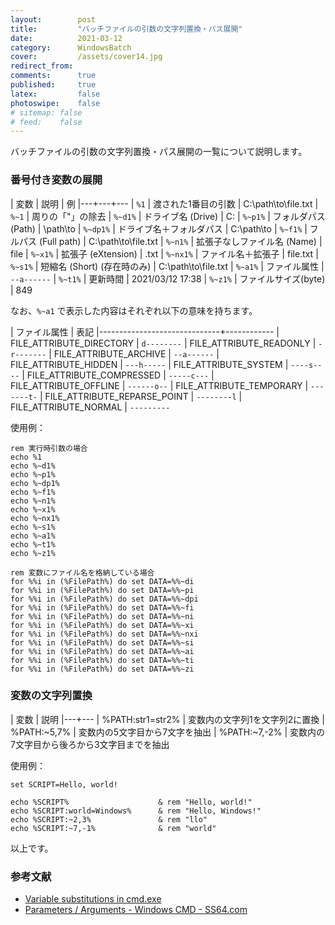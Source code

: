 ```yaml
---
layout:        post
title:         "バッチファイルの引数の文字列置換・パス展開"
date:          2021-03-12
category:      WindowsBatch
cover:         /assets/cover14.jpg
redirect_from:
comments:      true
published:     true
latex:         false
photoswipe:    false
# sitemap: false
# feed:    false
---
```


バッチファイルの引数の文字列置換・パス展開の一覧について説明します。

### 番号付き変数の展開

| 変数 | 説明 | 例
|---+---+---
| `%1` | 渡された1番目の引数 | C:\path\to\file.txt
| `%~1` | 周りの「"」の除去
| `%~d1%` | ドライブ名 (Drive) | C:
| `%~p1%` | フォルダパス (Path) | \path\to
| `%~dp1%` | ドライブ名＋フォルダパス | C:\path\to
| `%~f1%` | フルパス (Full path) | C:\path\to\file.txt
| `%~n1%` | 拡張子なしファイル名 (Name) | file
| `%~x1%` | 拡張子 (eXtension) | .txt
| `%~nx1%` | ファイル名＋拡張子 | file.txt
| `%~s1%` | 短縮名 (Short) (存在時のみ) | C:\path\to\file.txt
| `%~a1%` | ファイル属性 | `--a------`
| `%~t1%` | 更新時間 | 2021/03/12 17:38
| `%~z1%` | ファイルサイズ(byte) | 849

なお、`%~a1` で表示した内容はそれぞれ以下の意味を持ちます。

| ファイル属性                    | 表記
|------------------------------+------------
| FILE_ATTRIBUTE_DIRECTORY     | `d--------`
| FILE_ATTRIBUTE_READONLY      | `-r-------`
| FILE_ATTRIBUTE_ARCHIVE       | `--a------`
| FILE_ATTRIBUTE_HIDDEN        | `---h-----`
| FILE_ATTRIBUTE_SYSTEM        | `----s----`
| FILE_ATTRIBUTE_COMPRESSED    | `-----c---`
| FILE_ATTRIBUTE_OFFLINE       | `------o--`
| FILE_ATTRIBUTE_TEMPORARY     | `-------t-`
| FILE_ATTRIBUTE_REPARSE_POINT | `--------l`
| FILE_ATTRIBUTE_NORMAL        | `---------`


使用例：

```batch
rem 実行時引数の場合
echo %1
echo %~d1%
echo %~p1%
echo %~dp1%
echo %~f1%
echo %~n1%
echo %~x1%
echo %~nx1%
echo %~s1%
echo %~a1%
echo %~t1%
echo %~z1%

rem 変数にファイル名を格納している場合
for %%i in (%FilePath%) do set DATA=%%~di
for %%i in (%FilePath%) do set DATA=%%~pi
for %%i in (%FilePath%) do set DATA=%%~dpi
for %%i in (%FilePath%) do set DATA=%%~fi
for %%i in (%FilePath%) do set DATA=%%~ni
for %%i in (%FilePath%) do set DATA=%%~xi
for %%i in (%FilePath%) do set DATA=%%~nxi
for %%i in (%FilePath%) do set DATA=%%~si
for %%i in (%FilePath%) do set DATA=%%~ai
for %%i in (%FilePath%) do set DATA=%%~ti
for %%i in (%FilePath%) do set DATA=%%~zi
```

### 変数の文字列置換

| 変数 | 説明
|---+---
| %PATH:str1=str2% | 変数内の文字列1を文字列2に置換
| %PATH:~5,7% | 変数内の5文字目から7文字を抽出
| %PATH:~7,-2% | 変数内の7文字目から後ろから3文字目までを抽出

使用例：

```batch
set SCRIPT=Hello, world!

echo %SCRIPT%                    & rem "Hello, world!"
echo %SCRIPT:world=Windows%      & rem "Hello, Windows!"
echo %SCRIPT:~2,3%               & rem "llo"
echo %SCRIPT:~7,-1%              & rem "world"
```

以上です。

### 参考文献

- [Variable substitutions in cmd.exe](http://cplusplus.bordoon.com/cmd_exe_variables.html)
- [Parameters / Arguments - Windows CMD - SS64.com](https://ss64.com/nt/syntax-args.html)
